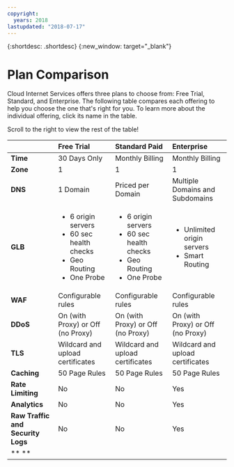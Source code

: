 ```yaml
---
copyright:
  years: 2018
lastupdated: "2018-07-17"
---
```


{:shortdesc: .shortdesc}
{:new_window: target="_blank"}

# Plan Comparison

Cloud Internet Services offers three plans to choose from: Free Trial, Standard, and Enterprise. The following table compares each offering to help you choose the one that's right for you. To learn more about the individual offering, click its name in the table.

Scroll to the right to view the rest of the table!


|         | Free Trial | Standard Paid | Enterprise |
| ------- | :--------- | :------------ | :--------- | 
|**Time**|30 Days Only|Monthly Billing|Monthly Billing|
|**Zone**|1|1|1|
|**DNS**|1 Domain| Priced per Domain| Multiple Domains and Subdomains|
|**GLB**|<ul><li>6 origin servers</li><li>60 sec health checks</li><li>Geo Routing</li><li>One Probe</li></ul>|<ul><li>6 origin servers</li><li>60 sec health checks</li><li>Geo Routing</li><li>One Probe</li></ul>|<ul><li>Unlimited origin servers</li><li>Smart Routing</li></ul>|
|**WAF**|Configurable rules|Configurable rules|Configurable rules|
|**DDoS**|On (with Proxy) or Off (no Proxy)|On (with Proxy) or Off (no Proxy)|On (with Proxy) or Off (no Proxy)|
|**TLS**|Wildcard and upload certificates|Wildcard and upload certificates|Wildcard and upload certificates|
|**Caching**|50 Page Rules|50 Page Rules|50 Page Rules|
|**Rate Limiting**|No|No|Yes|
|**Analytics**|No|No|Yes|
|**Raw Traffic and Security Logs**|No|No|Yes|
|** **||||


